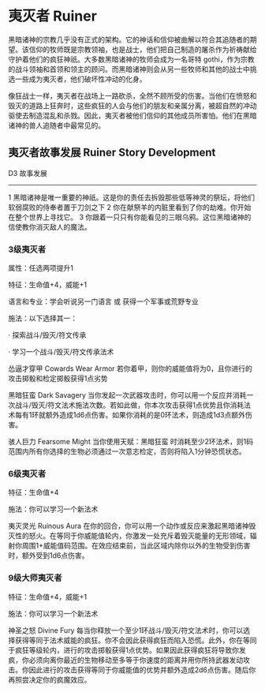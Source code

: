 # 夷灭者 Ruiner

黑暗诸神的宗教几乎没有正式的架构。它的神话和信仰被曲解以符合其追随者的期望。该信仰的牧师既是宗教领袖，也是战士，他们把自己制造的屠杀作为祈祷献给守护着他们的疯狂神祇。大多数黑暗诸神的牧师会成为一名哥特
gothi，作为宗教的战斗领袖和首领和领主的顾问。而黑暗诸神则会从另一些牧师和其他的战士中挑选一些成为夷灭者，他们破坏性冲动的化身。

像狂战士一样，夷灭者在战场上一路砍杀，全然不顾所受的伤害。当他们在愤怒和毁灭的道路上狂奔时，这些疯狂的人会与他们的朋友和亲属分离，被超自然的冲动驱使去制造混乱和杀戮。因此，夷灭者被他们信仰的其他成员所害怕。他们在黑暗诸神的兽人追随者中最常见的。

## 夷灭者故事发展 Ruiner Story Development

  D3   故事发展
  ---- ----------------------------------------------------------------------------------------------------
  1    黑暗诸神是唯一重要的神祇。这是你的责任去拆毁那些低等神灵的祭坛，将他们软弱腐败的侍奉者置于刀剑之下
  2    你在献祭羊的内脏里看到了你的劫难。你开始在整个世界上寻找它。
  3    你跟着一只只有你能看见的三眼乌鸦。这位黑暗诸神的信使教你消灭敌人的魔法。

### 3级夷灭者

属性：任选两项提升1

特征：生命值+4，威能+1

语言和专业：学会听说另一门语言 或 获得一个军事或荒野专业

施法：以下选择其一：

· 探索战斗/毁灭/符文传承

· 学习一个战斗/毁灭/符文传承法术

怂逼才穿甲 Cowards Wear Armor
若你着甲，则你的威能值将为0，且你进行的攻击掷骰和检定掷骰获得1点劣势

黑暗狂蛮 Dark Savagery
当你发起一次武器攻击时，你可以用一个反应并消耗一次战斗/毁灭/符文法术施法次数。若如此做，你本次攻击获得1点优势且你消耗法术每有1环就额外造成1d6点伤害。如果你消耗的是0环法术，则造成1d3点额外伤害。

骇人巨力 Fearsome Might 当你使用天赋：黑暗狂蛮
时消耗至少2环法术，则1码范围内所有你选择的生物必须通过一次意志检定，否则将陷入1分钟恐慌状态。

### 6级夷灭者

特征：生命值+4

施法：你可以学习一个新法术

夷灭灵光 Ruinous Aura
在你的回合，你可以用一个动作或反应来激起黑暗诸神毁灭性的怒火。在等同于你威能值轮内，你激发一处充斥着毁灭能量的无形领域，辐射你周围1+威能值码范围。在效应结束前，当此区域内除你以外的生物受到伤害时，额外受到1d6点伤害。

### 9级大师夷灭者

特征：生命值+4，威能+1

施法：你可以学习一个新法术

神圣之怒 Divine Fury
每当你释放一个至少1环战斗/毁灭/符文法术时，你可以选择获得等同于法术威能的疯狂。你不会因此获得疯狂而陷入恐慌。此外，你在等同于疯狂等级轮内，进行的攻击掷骰获得1点优势。如果因此获得疯狂将导致你发疯，你必须向离你最近的生物移动至多等于你速度的距离并用你所持武器发动攻击。你因此进行的攻击获得等同于你威能值的优势并额外造成2d6点伤害。随后你再照尝决定你的疯魔效应。
